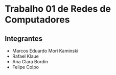 # Trabalho 01 de Redes de Computadores

## Integrantes
- Marcos Eduardo Mori Kaminski
- Rafael Klaue
- Ana Clara Bordin
- Felipe Colpo
